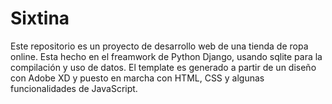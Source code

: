 # Sixtina
Este repositorio es un proyecto de desarrollo web de una tienda de ropa online. Esta hecho en el freamwork de Python Django, usando sqlite para la compilación y uso de datos. El template es generado a partir de un diseño con Adobe XD y puesto en marcha con HTML, CSS y algunas funcionalidades de JavaScript.
